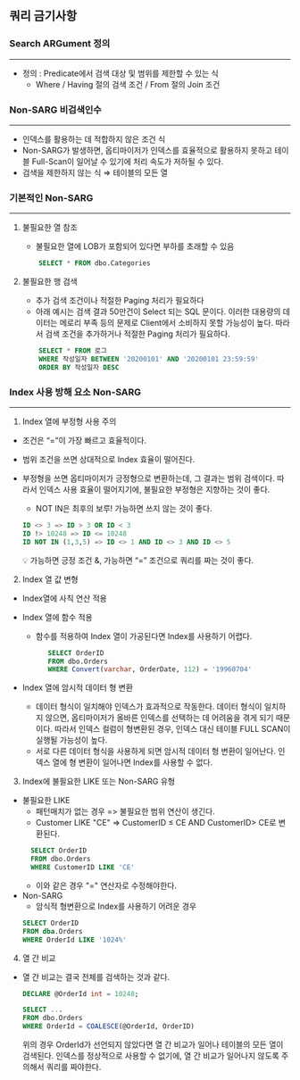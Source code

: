 ## 쿼리 금기사항

### Search ARGument 정의
---

- 정의 :  Predicate에서 검색 대상 및 범위를 제한할 수 있는 식
    - Where / Having 절의 검색 조건 / From 절의 Join 조건

### Non-SARG 비검색인수
---

- 인덱스를 활용하는 데 적합하지 않은 조건 식
- Non-SARG가 발생하면, 옵티마이저가 인덱스를 효율적으로 활용하지 못하고 테이블 Full-Scan이 일어날 수 있기에 처리 속도가 저하될 수 있다.
- 검색을 제한하지 않는 식 ⇒ 테이블의 모든 열  

### 기본적인 Non-SARG
---
1. 불필요한 열 참조
    - 불필요한 열에 LOB가 포함되어 있다면 부하를 초래할 수 있음

    ```sql
        SELECT * FROM dbo.Categories
    ```

2. 불필요한 행 검색
    - 추가 검색 조건이나 적절한 Paging 처리가 필요하다
    - 아래 예시는 검색 결과 50만건이 Select 되는 SQL 문이다. 이러한 대용량의 데이터는 메로리 부족 등의 문제로 Client에서 소비하지 못할 가능성이 높다. 따라서 검색 조건을 추가하거나 적절한 Paging 처리가 필요하다.

    ```sql
        SELECT * FROM 로그 
        WHERE 작성일자 BETWEEN '20200101' AND '20200101 23:59:59'
        ORDER BY 작성일자 DESC
    ```  
  

### Index 사용 방해 요소 Non-SARG
---
1. Index 열에 부정형 사용 주의
- 조건은 “=”이 가장 빠르고 효율적이다.
- 범위 조건을 쓰면 상대적으로 Index 효율이 떨어진다.
- 부정형을 쓰면 옵티마이저가 긍정형으로 변환하는데, 그 결과는 범위 검색이다. 따라서 인덱스 사용 효율이 떨어지기에, 불필요한 부정형은 지향하는 것이 좋다.
    - NOT IN은 최후의 보루! 가능하면 쓰지 않는 것이 좋다.
    
    ```sql
    ID <> 3 => ID > 3 OR ID < 3
    ID !> 10248 => ID <= 10248
    ID NOT IN (1,3,5) => ID <> 1 AND ID <> 3 AND ID <> 5
    ```
    
    <aside>
    💡 가능하면 긍정 조건 &, 가능하면 “=” 조건으로 쿼리를 짜는 것이 좋다.
    </aside>
      
2. Index 열 값 변형
- Index열에 사칙 연산 적용
    
- Index 열에 함수 적용
    
    - 함수를 적용하여 Index 열이 가공된다면 Index를 사용하기 어렵다.
    
         ```sql
            SELECT OrderID
            FROM dbo.Orders
            WHERE Convert(varchar, OrderDate, 112) = '19960704'
         ```
    
- Index 열에 암시적 데이터 형 변환
    
    - 데이터 형식이 일치해야 인덱스가 효과적으로 작동한다. 데이터 형식이 일치하지 않으면, 옵티마이저가 올바른 인덱스를 선택하는 데 어려움을 겪게 되기 때문이다. 따라서 인덱스 컬럼이 형변환된 경우, 인덱스 대신 테이블 FULL SCAN이 실행될 가능성이 높다.
    - 서로 다른 데이터 형식을 사용하게 되면 암시적 데이터 형 변환이 일어난다. 인덱스 열에 형 변환이 일어나면 Index를 사용할 수 없다.
    
3. Index에 불필요한 LIKE 또는 Non-SARG 유형
- 불필요한 LIKE
  - 패턴매치가 없는 경우 => 불필요한 범위 연산이 생긴다.
  - Customer LIKE "CE" => CustomerID ≤ CE AND CustomerID> CE로 변환된다.
  ```sql
    SELECT OrderID
    FROM dbo.Orders
    WHERE CustomerID LIKE 'CE' 
  ```
  - 이와 같은 경우 "=" 연산자로 수정해야한다.
- Non-SARG
  - 암식적 형변환으로 Index를 사용하기 어려운 경우
  ```sql
  SELECT OrderID
  FROM dba.Orders
  WHERE OrderId LIKE '1024%'
  ```

4. 열 간 비교
- 열 간 비교는 결국 전체를 검색하는 것과 같다.
    ```sql
    DECLARE @OrderId int = 10248;

    SELECT ...
    FROM dbo.Orders
    WHERE OrderId = COALESCE(@OrderId, OrderID)
    ``` 
    위의 경우 OrderId가 선언되지 않았다면 열 간 비교가 일어나 테이블의 모든 열이 검색된다. 인덱스를 정상적으로 사용할 수 없기에, 열 간 비교가 일어나지 않도록 주의해서 쿼리를 짜야한다.